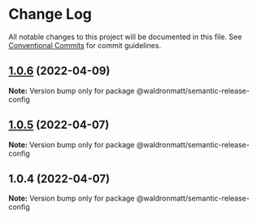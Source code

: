 # Change Log

All notable changes to this project will be documented in this file.
See [Conventional Commits](https://conventionalcommits.org) for commit guidelines.

## [1.0.6](https://github.com/waldronmatt/shareable-configs/compare/@waldronmatt/semantic-release-config@1.0.5...@waldronmatt/semantic-release-config@1.0.6) (2022-04-09)

**Note:** Version bump only for package @waldronmatt/semantic-release-config





## [1.0.5](https://github.com/waldronmatt/shareable-configs/compare/@waldronmatt/semantic-release-config@1.0.4...@waldronmatt/semantic-release-config@1.0.5) (2022-04-07)

**Note:** Version bump only for package @waldronmatt/semantic-release-config





## 1.0.4 (2022-04-07)

**Note:** Version bump only for package @waldronmatt/semantic-release-config

